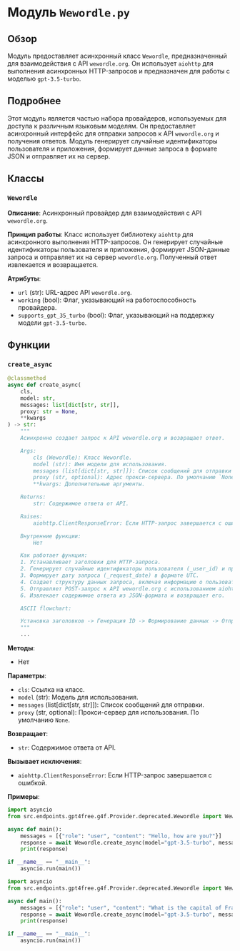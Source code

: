 # Модуль `Wewordle.py`

## Обзор

Модуль предоставляет асинхронный класс `Wewordle`, предназначенный для взаимодействия с API `wewordle.org`. Он использует `aiohttp` для выполнения асинхронных HTTP-запросов и предназначен для работы с моделью `gpt-3.5-turbo`.

## Подробнее

Этот модуль является частью набора провайдеров, используемых для доступа к различным языковым моделям. Он предоставляет асинхронный интерфейс для отправки запросов к API `wewordle.org` и получения ответов. Модуль генерирует случайные идентификаторы пользователя и приложения, формирует данные запроса в формате JSON и отправляет их на сервер.

## Классы

### `Wewordle`

**Описание**: Асинхронный провайдер для взаимодействия с API `wewordle.org`.

**Принцип работы**:
Класс использует библиотеку `aiohttp` для асинхронного выполнения HTTP-запросов. Он генерирует случайные идентификаторы пользователя и приложения, формирует JSON-данные запроса и отправляет их на сервер `wewordle.org`. Полученный ответ извлекается и возвращается.

**Атрибуты**:
- `url` (str): URL-адрес API `wewordle.org`.
- `working` (bool): Флаг, указывающий на работоспособность провайдера.
- `supports_gpt_35_turbo` (bool): Флаг, указывающий на поддержку модели `gpt-3.5-turbo`.

## Функции

### `create_async`

```python
@classmethod
async def create_async(
    cls,
    model: str,
    messages: list[dict[str, str]],
    proxy: str = None,
    **kwargs
) -> str:
    """
    Асинхронно создает запрос к API wewordle.org и возвращает ответ.

    Args:
        cls (Wewordle): Класс Wewordle.
        model (str): Имя модели для использования.
        messages (list[dict[str, str]]): Список сообщений для отправки в запросе.
        proxy (str, optional): Адрес прокси-сервера. По умолчанию `None`.
        **kwargs: Дополнительные аргументы.

    Returns:
        str: Содержимое ответа от API.

    Raises:
        aiohttp.ClientResponseError: Если HTTP-запрос завершается с ошибкой.

    Внутренние функции:
        Нет

    Как работает функция:
    1. Устанавливает заголовки для HTTP-запроса.
    2. Генерирует случайные идентификаторы пользователя (_user_id) и приложения (_app_id).
    3. Формирует дату запроса (_request_date) в формате UTC.
    4. Создает структуру данных запроса, включая информацию о пользователе, сообщения и данные о подписке.
    5. Отправляет POST-запрос к API wewordle.org с использованием aiohttp.
    6. Извлекает содержимое ответа из JSON-формата и возвращает его.

    ASCII flowchart:

    Установка заголовков -> Генерация ID -> Формирование данных -> Отправка POST-запроса -> Извлечение ответа
    """
    ...
```

**Методы**:
- Нет

**Параметры**:
- `cls`: Ссылка на класс.
- `model` (str): Модель для использования.
- `messages` (list[dict[str, str]]): Список сообщений для отправки.
- `proxy` (str, optional): Прокси-сервер для использования. По умолчанию `None`.

**Возвращает**:
- `str`: Содержимое ответа от API.

**Вызывает исключения**:
- `aiohttp.ClientResponseError`: Если HTTP-запрос завершается с ошибкой.

**Примеры**:

```python
import asyncio
from src.endpoints.gpt4free.g4f.Provider.deprecated.Wewordle import Wewordle

async def main():
    messages = [{"role": "user", "content": "Hello, how are you?"}]
    response = await Wewordle.create_async(model="gpt-3.5-turbo", messages=messages)
    print(response)

if __name__ == "__main__":
    asyncio.run(main())
```
```python
import asyncio
from src.endpoints.gpt4free.g4f.Provider.deprecated.Wewordle import Wewordle

async def main():
    messages = [{"role": "user", "content": "What is the capital of France?"}]
    response = await Wewordle.create_async(model="gpt-3.5-turbo", messages=messages, proxy="http://your_proxy:8080")
    print(response)

if __name__ == "__main__":
    asyncio.run(main())
```